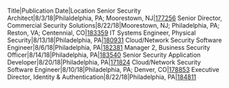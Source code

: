 Title|Publication Date|Location
Senior Security Architect|8/3/18|Philaldelphia, PA; Moorestown, NJ|[177256](https://jobs.comcast.com/job-177256-senior-security-architect-in-philadelphia-pa-technology-it)
Senior Director, Commercial Security Solutions|8/22/18|Moorestown, NJ; Philadelphia, PA; Reston, VA; Centennial, CO|[183359](https://jobs.comcast.com/job-183359-sr-director-commercial-security-solutions-in-moorestown-nj-telecommunications)
IT Systems Engineer, Physical Security|8/13/18|Philadelphia, PA|[180931](https://jobs.comcast.com/job-180931-it-systems-engineer-physical-security-in-philadelphia-pa-technology-network-engineering)
Cloud/Network Security Software Engineer|8/6/18|Philadelphia, PA|[182381](https://jobs.comcast.com/job-182381-cloudnetwork-security-software-engineer-in-philadelphia-pa-technology-software-engineering)
Manager 2, Business Security Officer|8/14/18|Philadelphia, PA|[183540](https://jobs.comcast.com/job-183540-manager-2-business-security-officer-in-philadelphia-pa-telecommunications)
Senior Security Application Developer|8/20/18|Philadelphia, PA|[171824](https://jobs.comcast.com/job-171824-sr-security-application-developer-in-philadelphia-pa-technology-it)
Cloud/Network Security Software Engineer|8/10/18|Philadelphia, PA; Denver, CO|[178853](https://jobs.comcast.com/job-178853-cloudnetwork-security-software-engineer-in-philadelphia-pa-technology-it)
Executive Director, Identity & Authentication|8/22/18|Philadelphia, PA|[184811](https://jobs.comcast.com/job-184811-exec-director-identity-authentication-in-philadelphia-pa-telecommunications)
